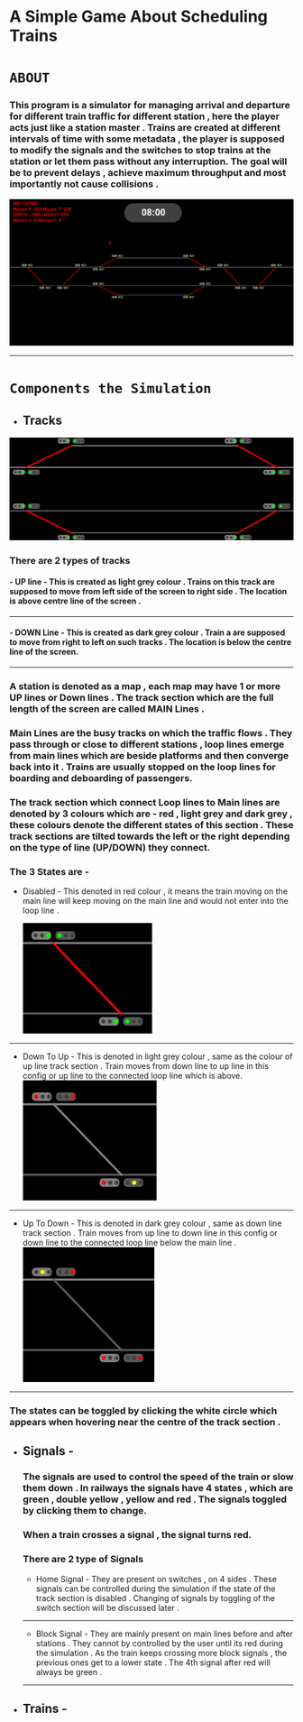 # A Simple Game About Scheduling Trains

# ``` ABOUT  ``` 



### This program is a simulator for managing arrival and departure for different train traffic for different station  , here the player acts just like a station master . Trains are created at different intervals of time with some metadata , the player is supposed to modify the signals and the switches to stop trains at the station or let them pass without any interruption. The goal will be to prevent delays , achieve maximum throughput and most importantly not cause collisions .

![](https://raw.githubusercontent.com/SID-JCP/A-Simple-Game-About-Scheduling-Trains/refs/heads/main/docs/images/Screenshot%202025-03-26%20194626.png)

---

# ``` Components the Simulation ```


- ##   Tracks 

![Up and Down line](https://raw.githubusercontent.com/SID-JCP/A-Simple-Game-About-Scheduling-Trains/refs/heads/main/docs/images/Screenshot%202025-03-26%20195021.png)
	

###  There are 2 types of tracks 
   #### - UP line -  This is created as light grey colour . Trains on this track are supposed to move from left side of the screen to right side . The location is above centre line of the screen .
---
  #### - DOWN Line - This is created as dark grey colour . Train a are supposed to move from right to left on such tracks . The location is below the centre line of the screen.
---
 ###  A station is denoted as a map , each map may have 1 or more UP lines or Down lines . The track section which are the full length of the screen are called **MAIN** Lines .
	 
### Main Lines are the busy tracks on which the traffic flows . They pass through or close to different stations   , loop lines emerge from main lines which are beside platforms and then converge back into it . Trains are usually stopped on the loop lines for boarding and deboarding of passengers.

   ### The track section which connect Loop lines to Main lines are denoted by 3 colours which are - red  , light grey and dark grey  , these colours denote the different states of this section .   These track sections are tilted towards the left or the right depending on the type of line (UP/DOWN) they connect. 

### The 3 States are - 
	
   -  Disabled - This denoted in red colour , it means the train moving on the main line will keep moving on the main line and would not enter into the loop line .
   
	   ![Disabled](https://raw.githubusercontent.com/SID-JCP/A-Simple-Game-About-Scheduling-Trains/refs/heads/main/docs/images/Screenshot%202025-03-26%20194800.png)
---
 - Down To Up - This is denoted in light grey colour , same as the colour of up line track section . Train moves from down line to up line in this config or up line to the connected loop line which is above.
 ![Down to Up](https://raw.githubusercontent.com/SID-JCP/A-Simple-Game-About-Scheduling-Trains/refs/heads/main/docs/images/Screenshot%202025-03-26%20195334.png)

---

- Up To Down - This is denoted in dark grey colour , same as down line track section . Train moves from up line to down line in this config or down line to the connected loop line below the main line .   
![Up to Down](https://raw.githubusercontent.com/SID-JCP/A-Simple-Game-About-Scheduling-Trains/refs/heads/main/docs/images/Screenshot%202025-03-26%20195123.png)

---
### The states can be toggled by clicking the white circle which appears when hovering near the centre of the track section . 

- ##   Signals -

	### The signals are used to control the speed of the train or slow them down  . In railways the signals have 4 states , which are green , double yellow , yellow and red . The signals toggled by clicking them to change. 

   ### When a train crosses a signal , the signal turns red. 


	### There are 2 type of Signals  
	
	- Home Signal -  They are present on switches , on 4 sides . These signals can be controlled during the simulation if the state of the track section is disabled . Changing of signals by toggling of the switch section will be discussed later .   
	--- 
	- Block Signal - They are mainly present on main lines before and after stations . They cannot by controlled by the user until its red during the simulation . As the train keeps crossing more block signals , the previous ones get to a lower state . The 4th signal after red will always be green .  
	---

- ##   Trains -
	 

 










